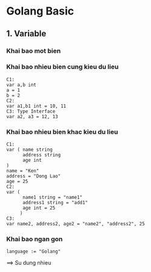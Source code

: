 # Golang Basic
## 1. Variable
### Khai bao mot bien
### Khai bao nhieu bien cung kieu du lieu
```
C1:
var a,b int
a = 1
b = 2
C2:
var a1,b1 int = 10, 11
C3: Type Interface
var a2, a3 = 12, 13
```
### Khai bao nhieu bien khac kieu du lieu
```
C1:
var ( name string
      address string
      age int
)
name = "Ken"
address = "Dong Lao"
age = 25
C2:
var (
      name1 string = "name1"
      address1 string = "add1"
      age int = 25
     )
C3:
var name2, address2, age2 = "name2", "address2", 25
```
### Khai bao ngan gon
```
language := "Golang"
```
==> Su dung nhieu